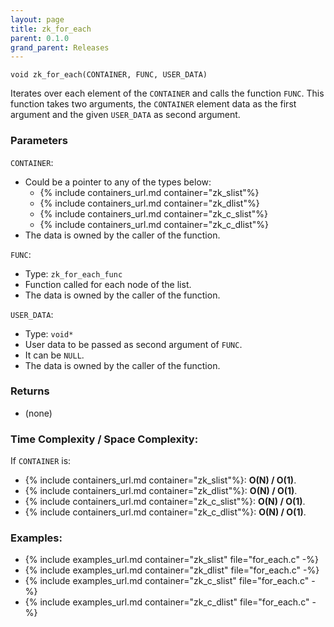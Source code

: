 ```yaml
---
layout: page
title: zk_for_each
parent: 0.1.0
grand_parent: Releases
---
```


```
void zk_for_each(CONTAINER, FUNC, USER_DATA)
```

Iterates over each element of the `CONTAINER` and calls the function `FUNC`. This function takes two arguments, the `CONTAINER` element data as the first argument and the given  `USER_DATA` as second argument.

### Parameters

`CONTAINER`:
- Could be a pointer to any of the types below:
  - {% include containers_url.md container="zk_slist"%}
  - {% include containers_url.md container="zk_dlist"%}
  - {% include containers_url.md container="zk_c_slist"%}
  - {% include containers_url.md container="zk_c_dlist"%}
- The data is owned by the caller of the function.

`FUNC`:
 - Type: `zk_for_each_func`
 - Function called for each node of the list.
 - The data is owned by the caller of the function.

`USER_DATA`:
- Type: `void*`
- User data to be passed as second argument of `FUNC`.
- It can be `NULL`.
- The data is owned by the caller of the function.

### Returns
- (none)

### Time Complexity / Space Complexity:
If `CONTAINER` is:
- {% include containers_url.md container="zk_slist"%}: **O(N) / O(1)**.
- {% include containers_url.md container="zk_dlist"%}: **O(N) / O(1)**.
- {% include containers_url.md container="zk_c_slist"%}: **O(N) / O(1)**.
- {% include containers_url.md container="zk_c_dlist"%}: **O(N) / O(1)**.

### Examples:
- {% include examples_url.md container="zk_slist" file="for_each.c" -%}
- {% include examples_url.md container="zk_dlist" file="for_each.c" -%}
- {% include examples_url.md container="zk_c_slist" file="for_each.c" -%}
- {% include examples_url.md container="zk_c_dlist" file="for_each.c" -%}



